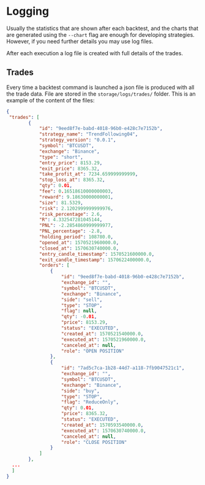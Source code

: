 # Logging

Usually the statistics that are shown after each backtest, and the charts that are generated using the `--chart` flag are enough for developing strategies. However, if you need further details you may use log files.

After each execution a log file is created with full details of the trades. 

## Trades

Every time a backtest command is launched a json file is produced with all the trade data. File are stored in the `storage/logs/trades/` folder. This is an example of the content of the files:

```json
{
 "trades": [
		{
			"id": "9eed8f7e-babd-4018-96b0-e428c7e7152b",
			"strategy_name": "TrendFollowing04",
			"strategy_version": "0.0.1",
			"symbol": "BTCUSDT",
			"exchange": "Binance",
			"type": "short",
			"entry_price": 8153.29,
			"exit_price": 8365.32,
			"take_profit_at": 7234.659999999999,
			"stop_loss_at": 8365.32,
			"qty": 0.01,
			"fee": 0.16518610000000003,
			"reward": 9.18630000000001,
			"size": 81.5329,
			"risk": 2.1202999999999976,
			"risk_percentage": 2.6,
			"R": 4.332547281045144,
			"PNL": -2.2854860999999977,
			"PNL_percentage": -2.8,
			"holding_period": 108780.0,
			"opened_at": 1570521960000.0,
			"closed_at": 1570630740000.0,
			"entry_candle_timestamp": 1570521600000.0,
			"exit_candle_timestamp": 1570622400000.0,
			"orders": [
				{
					"id": "9eed8f7e-babd-4018-96b0-e428c7e7152b",
					"exchange_id": "",
					"symbol": "BTCUSDT",
					"exchange": "Binance",
					"side": "sell",
					"type": "STOP",
					"flag": null,
					"qty": -0.01,
					"price": 8153.29,
					"status": "EXECUTED",
					"created_at": 1570521540000.0,
					"executed_at": 1570521960000.0,
					"canceled_at": null,
					"role": "OPEN POSITION"
				},
				{
					"id": "7ad5c7ca-1b28-44d7-a118-7fb9047521c1",
					"exchange_id": "",
					"symbol": "BTCUSDT",
					"exchange": "Binance",
					"side": "buy",
					"type": "STOP",
					"flag": "ReduceOnly",
					"qty": 0.01,
					"price": 8365.32,
					"status": "EXECUTED",
					"created_at": 1570593540000.0,
					"executed_at": 1570630740000.0,
					"canceled_at": null,
					"role": "CLOSE POSITION"
				}
			]
		},
  ...
  ]
}
```
